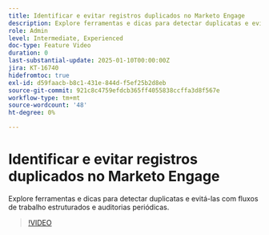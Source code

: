 ```yaml
---
title: Identificar e evitar registros duplicados no Marketo Engage
description: Explore ferramentas e dicas para detectar duplicatas e evitá-las com fluxos de trabalho estruturados e auditorias periódicas.
role: Admin
level: Intermediate, Experienced
doc-type: Feature Video
duration: 0
last-substantial-update: 2025-01-10T00:00:00Z
jira: KT-16740
hidefromtoc: true
exl-id: d59faacb-b8c1-431e-844d-f5ef25b2d8eb
source-git-commit: 921c8c4759efdcb365ff4055838ccffa3d8f567e
workflow-type: tm+mt
source-wordcount: '48'
ht-degree: 0%

---
```


# Identificar e evitar registros duplicados no Marketo Engage

Explore ferramentas e dicas para detectar duplicatas e evitá-las com fluxos de trabalho estruturados e auditorias periódicas.

>[!VIDEO](https://video.tv.adobe.com/v/3429500/?learn=on&enablevpops)
